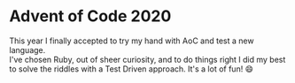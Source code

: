 # Advent of Code 2020

This year I finally accepted to try my hand with AoC and test a new language.  
I've chosen Ruby, out of sheer curiosity, and to do things right I did my best to solve the riddles with a Test Driven approach. It's a lot of fun! :smile: